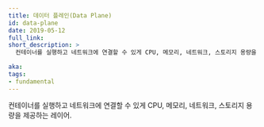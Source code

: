 ```yaml
---
title: 데이터 플레인(Data Plane)
id: data-plane
date: 2019-05-12
full_link:
short_description: >
  컨테이너를 실행하고 네트워크에 연결할 수 있게 CPU, 메모리, 네트워크, 스토리지 용량을 제공하는 레이어.

aka:
tags:
- fundamental
---
```

  컨테이너를 실행하고 네트워크에 연결할 수 있게 CPU, 메모리, 네트워크, 스토리지 용량을 제공하는 레이어.
